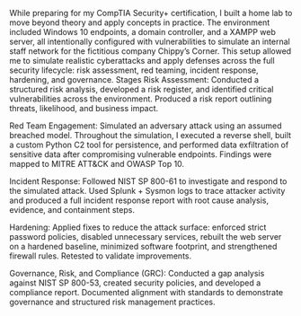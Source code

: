 While preparing for my CompTIA Security+ certification, I built a home lab to move beyond theory and apply concepts in practice. The environment included Windows 10 endpoints, a domain controller, and a XAMPP web server, all intentionally configured with vulnerabilities to simulate an internal staff network for the fictitious company Chippy’s Corner. This setup allowed me to simulate realistic cyberattacks and apply defenses across the full security lifecycle: risk assessment, red teaming, incident response, hardening, and governance.
Stages
Risk Assessment: Conducted a structured risk analysis, developed a risk register, and identified critical vulnerabilities across the environment. Produced a risk report outlining threats, likelihood, and business impact.


Red Team Engagement: Simulated an adversary attack using an assumed breached model. Throughout the simulation, I executed a reverse shell, built a custom Python C2 tool for persistence, and performed data exfiltration of sensitive data after compromising vulnerable endpoints. Findings were mapped to MITRE ATT&CK and OWASP Top 10.


Incident Response: Followed NIST SP 800-61 to investigate and respond to the simulated attack. Used Splunk + Sysmon logs to trace attacker activity and produced a full incident response report with root cause analysis, evidence, and containment steps.


Hardening: Applied fixes to reduce the attack surface: enforced strict password policies, disabled unnecessary services, rebuilt the web server on a hardened baseline, minimized software footprint, and strengthened firewall rules. Retested to validate improvements.


Governance, Risk, and Compliance (GRC): Conducted a gap analysis against NIST SP 800-53, created security policies, and developed a compliance report. Documented alignment with standards to demonstrate governance and structured risk management practices.
